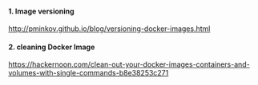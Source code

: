 #### 1. Image versioning
http://pminkov.github.io/blog/versioning-docker-images.html
#### 2. cleaning Docker Image
https://hackernoon.com/clean-out-your-docker-images-containers-and-volumes-with-single-commands-b8e38253c271

